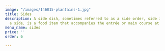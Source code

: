 ```yaml
---
image: "/images/146015-plantains-1.jpg"
title: Sides
description: A side dish, sometimes referred to as a side order, side item, or simply
  a side, is a food item that accompanies the entrée or main course at a meal.
menu_name: sides
price: ''
order: 6

---
```

